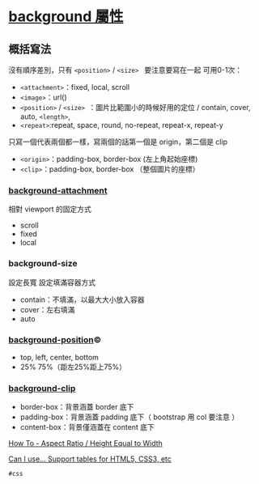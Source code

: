 # [background 屬性](https://developer.mozilla.org/ja/docs/Web/CSS/background)



## 概括寫法

沒有順序差別，只有 `<position>` / `<size> ` 要注意要寫在一起
可用0-1次：

-   `<attachment>`：fixed, local, scroll
-   `<image>`：url()
-   `<position>` / `<size> `：圖片比範圍小的時候好用的定位 / contain, cover, auto, `<length>`,<percentage>
-   `<repeat>`:repeat, space, round, no-repeat, repeat-x, repeat-y

只寫一個代表兩個都一樣，寫兩個的話第一個是 origin，第二個是 clip
- `<origin>`：padding-box, border-box (左上角起始座標)
- `<clip>`：padding-box, border-box （整個圖片的座標）
	
### [background-attachment](https://developer.mozilla.org/ja/docs/Web/CSS/background-attachment)

 相對 viewport 的固定方式

-   scroll
-   fixed
-   local

### background-size
設定長寬
設定填滿容器方式

-   contain：不填滿，以最大大小放入容器
-   cover：左右填滿
-   auto

### [background-position](https://developer.mozilla.org/zh-CN/docs/Web/CSS/background-position)©

-   top, left, center, bottom
-   25% 75%（距左25%距上75%）

### [background-clip](https://developer.mozilla.org/ja/docs/Web/CSS/background-clip)

-   border-box：背景涵蓋 border 底下
-   padding-box：背景涵蓋 padding 底下（ bootstrap 用 col 要注意 ）
-   content-box：背景僅涵蓋在 content 底下

[How To - Aspect Ratio / Height Equal to Width](https://www.w3schools.com/howto/howto_css_aspect_ratio.asp)

[Can I use... Support tables for HTML5, CSS3, etc](https://caniuse.com/mdn-css_properties_aspect-ratio)

  
	
	#css
